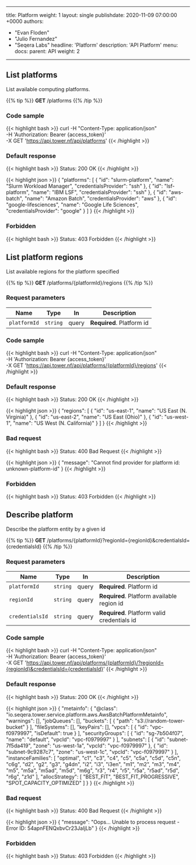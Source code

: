 ---
title: Platform
weight: 1
layout: single
publishdate: 2020-11-09 07:00:00 +0000
authors:
  - "Evan Floden"
  - "Julio Fernandez"
  - "Seqera Labs"
headline: 'Platform'
description: 'API Platform'
menu:
  docs:
    parent: API
    weight: 2

------------------------------------------------------------------------------------------------

## List platforms 
List available computing platforms.

{{% tip %}}
**GET** /platforms
{{% /tip %}}

### Code sample
{{< highlight bash >}}
curl -H "Content-Type: application/json" \
     -H 'Authorization: Bearer {access_token}' \
     -X GET 'https://api.tower.nf/api/platforms'
{{< /highlight >}}

### Default response 
{{< highlight bash >}}
Status: 200 OK
{{< /highlight >}}

{{< highlight json >}}
{
    "platforms": [
        {
            "id": "slurm-platform",
            "name": "Slurm Workload Manager",
            "credentialsProvider": "ssh"
        },
        {
            "id": "lsf-platform",
            "name": "IBM LSF",
            "credentialsProvider": "ssh"
        },
        {
            "id": "aws-batch",
            "name": "Amazon Batch",
            "credentialsProvider": "aws"
        },
        {
            "id": "google-lifesciences",
            "name": "Google Life Sciences",
            "credentialsProvider": "google"
        }
    ]
}
{{< /highlight >}}

### Forbidden 
{{< highlight bash >}}
Status: 403 Forbidden
{{< /highlight >}}

## List platform regions
List available regions for the platform specified

{{% tip %}}
**GET** /platforms/{platformId}/regions
{{% /tip %}}

### Request parameters
| Name | Type     | In | Description                |
|------|----------|----|----------------------------|
| `platformId` | `string` | query | **Required**. Platform id |

### Code sample
{{< highlight bash >}}
curl -H "Content-Type: application/json" \
     -H 'Authorization: Bearer {access_token}' \
     -X GET 'https://api.tower.nf/api/platforms/{platformId}/regions'
{{< /highlight >}}

### Default response 
{{< highlight bash >}}
Status: 200 OK
{{< /highlight >}}

{{< highlight json >}}
{
    "regions": [
        {
            "id": "us-east-1",
            "name": "US East (N. Virginia)"
        },
        {
            "id": "us-east-2",
            "name": "US East (Ohio)"
        },
        {
            "id": "us-west-1",
            "name": "US West (N. California)"
        }
    ]
}
{{< /highlight >}}

### Bad request 
{{< highlight bash >}}
Status: 400 Bad Request
{{< /highlight >}}

{{< highlight json >}}
{
    "message": "Cannot find provider for platform id: unknown-platform-id"
}
{{< /highlight >}}

### Forbidden 
{{< highlight bash >}}
Status: 403 Forbidden
{{< /highlight >}}

## Describe platform
Describe the platform entity by a given id

{{% tip %}}
**GET** /platforms/{platformId}?regionId={regionId}&credentialsId={credentialsId}
{{% /tip %}}

### Request parameters
| Name | Type     | In | Description                |
|------|----------|----|----------------------------|
| `platformId` | `string` | query | **Required**. Platform id |
| `regionId` | `string` | query | **Required**. Platform available region id |
| `credentialsId` | `string` | query | **Required**. Platform valid credentials id |

### Code sample
{{< highlight bash >}}
curl -H "Content-Type: application/json" \
     -H 'Authorization: Bearer {access_token}' \
     -X GET 'https://api.tower.nf/api/platforms/{platformId}/?regionId={regionId}&credentialsId={credentialsId}'
{{< /highlight >}}

### Default response 
{{< highlight bash >}}
Status: 200 OK
{{< /highlight >}}

{{< highlight json >}}
{
    "metainfo": {
        "@class": "io.seqera.tower.service.platform.aws.AwsBatchPlatformMetainfo",
        "warnings": [],
        "jobQueues": [],
        "buckets": [
            {
                "path": "s3://random-tower-bucket"
            }
        ],
        "fileSystems": [],
        "keyPairs": [],
        "vpcs": [
            {
                "id": "vpc-f0979997",
                "isDefault": true
            }
        ],
        "securityGroups": [
            {
                "id": "sg-7b504f07",
                "name": "default",
                "vpcId": "vpc-f0979997"
            }
        ],
        "subnets": [
            {
                "id": "subnet-7f5da419",
                "zone": "us-west-1a",
                "vpcId": "vpc-f0979997"
            },
            {
                "id": "subnet-9c9287c7",
                "zone": "us-west-1c",
                "vpcId": "vpc-f0979997"
            }
        ],
        "instanceFamilies": [
            "optimal",
            "c1",
            "c3",
            "c4",
            "c5",
            "c5a",
            "c5d",
            "c5n",
            "c6g",
            "d2",
            "g2",
            "g3",
            "g4dn",
            "i2",
            "i3",
            "i3en",
            "m1",
            "m2",
            "m3",
            "m4",
            "m5",
            "m5a",
            "m5ad",
            "m5d",
            "m6g",
            "r3",
            "r4",
            "r5",
            "r5a",
            "r5ad",
            "r5d",
            "r6g",
            "z1d"
        ],
        "allocStrategy": [
            "BEST_FIT",
            "BEST_FIT_PROGRESSIVE",
            "SPOT_CAPACITY_OPTIMIZED"
        ]
    }
}
{{< /highlight >}}

### Bad request 
{{< highlight bash >}}
Status: 400 Bad Request
{{< /highlight >}}

{{< highlight json >}}
{
    "message": "Oops... Unable to process request - Error ID: 54apnFENQxbvCr23JaIjLb"
}
{{< /highlight >}}

### Forbidden 
{{< highlight bash >}}
Status: 403 Forbidden
{{< /highlight >}}

